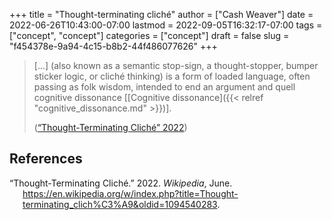 +++
title = "Thought-terminating cliché"
author = ["Cash Weaver"]
date = 2022-06-26T10:43:00-07:00
lastmod = 2022-09-05T16:32:17-07:00
tags = ["concept", "concept"]
categories = ["concept"]
draft = false
slug = "f454378e-9a94-4c15-b8b2-44f486077626"
+++

> [...] (also known as a semantic stop-sign, a thought-stopper, bumper sticker logic, or cliché thinking) is a form of loaded language, often passing as folk wisdom, intended to end an argument and quell cognitive dissonance [[Cognitive dissonance]({{< relref "cognitive_dissonance.md" >}})].
>
> (<a href="#citeproc_bib_item_1">“Thought-Terminating Cliché” 2022</a>)

## References

<style>.csl-entry{text-indent: -1.5em; margin-left: 1.5em;}</style><div class="csl-bib-body">
  <div class="csl-entry"><a id="citeproc_bib_item_1"></a>“Thought-Terminating Cliché.” 2022. <i>Wikipedia</i>, June. <a href="https://en.wikipedia.org/w/index.php?title=Thought-terminating_clich%C3%A9&oldid=1094540283">https://en.wikipedia.org/w/index.php?title=Thought-terminating_clich%C3%A9&#38;oldid=1094540283</a>.</div>
</div>
